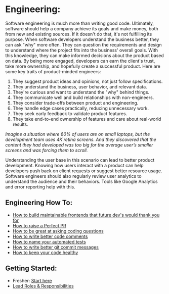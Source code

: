 # Engineering:

Software engineering is much more than writing good code. Ultimately, software should help a company achieve its goals and make money, both from new and existing sources. If it doesn't do that, it's not fulfilling its purpose. When software developers understand the business better, they can ask "why" more often. They can question the requirements and design to understand where the project fits into the business' overall goals. With this knowledge, they can make informed decisions about the product based on data. By being more engaged, developers can earn the client's trust, take more ownership, and hopefully create a successful product. Here are some key traits of product-minded engineers:

1. They suggest product ideas and opinions, not just follow specifications.
2. They understand the business, user behavior, and relevant data.
3. They're curious and want to understand the "why" behind things.
4. They communicate well and build relationships with non-engineers.
5. They consider trade-offs between product and engineering.
6. They handle edge cases practically, reducing unnecessary work.
7. They seek early feedback to validate product features.
8. They take end-to-end ownership of features and care about real-world results.

_Imagine a situation where 60% of users are on small laptops, but the development team uses 4K retina screens. And they discovered that the content they had developed was too big for the average user’s smaller screens and was forcing them to scroll._

Understanding the user base in this scenario can lead to better product development. Knowing how users interact with a product can help developers push back on client requests or suggest better resource usage. Software engineers should also regularly review user analytics to understand the audience and their behaviors. Tools like Google Analytics and error reporting help with this.

## Engineering How To:
- [How to build maintainable frontends that future dev's would thank you for](https://www.loom.com/share/c4352f7c0be949e8bc0377dbcba15daa)
- [How to raise a Perfect PR](https://github.com/jalantechnologies/handbook/blob/main/engineering/pr-etiquette.md)
- [How to be great at asking coding questions](https://medium.com/@gordon_zhu/how-to-be-great-at-asking-questions-e37be04d0603)
- [How to write better code comments](https://dev.to/adammc331/todo-write-a-better-comment-4c8c)
- [How to name your automated tests](https://markus.oberlehner.net/blog/naming-your-unit-tests-it-should-vs-given-when-then/)
- [How to write better git commit messages](https://cbea.ms/git-commit/#seven-rules)
- [How to keep your code healthy](https://medium.com/@learnstuff.io/broken-window-theory-in-software-development-bef627a1ce99)

## Getting Started:
- Fresher: [Start here](https://github.com/jalantechnologies/handbook/blob/main/engineering/onboarding-fresher.md)
- [Lead Roles & Responsibilities](https://github.com/jalantechnologies/handbook/blob/main/engineering/lead.md)
